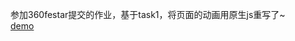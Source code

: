 参加360festar提交的作业，基于task1，将页面的动画用原生js重写了~</br>
[demo](http://1.husterxsp.sinaapp.com/Sicun/Task1_360star/)
